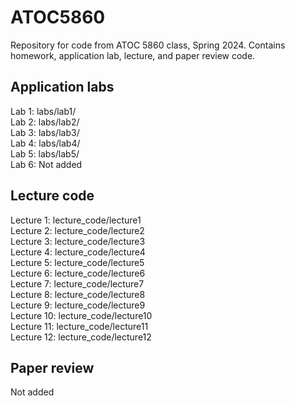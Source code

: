 # ATOC5860
Repository for code from ATOC 5860 class, Spring 2024. Contains homework, application lab, lecture, and paper review code.

## Application labs
Lab 1: labs/lab1/       
Lab 2: labs/lab2/       
Lab 3: labs/lab3/   
Lab 4: labs/lab4/   
Lab 5: labs/lab5/   
Lab 6: Not added  

## Lecture code
Lecture 1: lecture_code/lecture1  
Lecture 2: lecture_code/lecture2  
Lecture 3: lecture_code/lecture3      
Lecture 4: lecture_code/lecture4        
Lecture 5: lecture_code/lecture5        
Lecture 6: lecture_code/lecture6        
Lecture 7: lecture_code/lecture7        
Lecture 8: lecture_code/lecture8        
Lecture 9: lecture_code/lecture9        
Lecture 10: lecture_code/lecture10        
Lecture 11: lecture_code/lecture11        
Lecture 12: lecture_code/lecture12        

## Paper review
Not added

